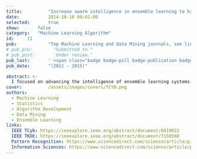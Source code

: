 ```yaml
---
title:          "Increase swarm intelligence in ensemble learning to handle complex data analysis"
date:           2014-10-10 00:01:00
selected:       true
show:		false
category:	"Machine Learning Algorithm"
id:		11
pub:            "Top Machine Learning and Data Mining journals, see links below"
# pub_pre:        "Submitted to "
# pub_post:       'Under review.'
pub_last:       ' <span class="badge badge-pill badge-publication badge-success">Spotlight</span>'
pub_date:       "(2011 - 2015)"

abstract: >-
  I focused on advancing the intelligence of ensemble learning systems to effectively address complex datasets, particularly those with high-dimensional and noisy data. My efforts involved several key areas: 1. Optimization of subgroups through adaptive decision-making strategies, enhancing the accuracy and efficiency of the ensemble models; 2. Integration of diverse data sources within the ensemble system, ensuring robust performance across varying types of input data; 3. Application of fuzzy theory to manage noisy and high-dimensional data, improving the system’s ability to generalize and perform in challenging environments. This work significantly enhanced the capability of ensemble methods to handle real-world, complex data challenges.
cover:          /assets/images/covers/TCYB.png
authors:
  - Machine Learning
  - Statistics
  - Algorithm Development
  - Data Mining
  - Ensemble Learning
links:
  IEEE TCyb: https://ieeexplore.ieee.org/abstract/document/6819022
  IEEE TKDE: https://ieeexplore.ieee.org/abstract/document/7150560
  Pattern Recognition: https://www.sciencedirect.com/science/article/pii/S0031320314001368
  Information Sciences: https://www.sciencedirect.com/science/article/pii/S0020025514000504
---
```


